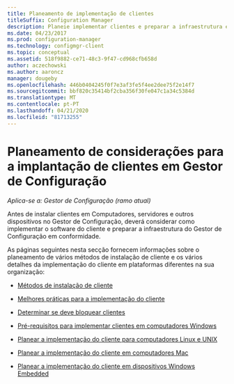```yaml
---
title: Planeamento de implementação de clientes
titleSuffix: Configuration Manager
description: Planeie implementar clientes e preparar a infraestrutura em 'Gestor de Configuração'.
ms.date: 04/23/2017
ms.prod: configuration-manager
ms.technology: configmgr-client
ms.topic: conceptual
ms.assetid: 518f9882-ce71-48c3-9f47-cd968cfb658d
author: aczechowski
ms.author: aaroncz
manager: dougeby
ms.openlocfilehash: 446b0404245f0f7e3af3fe5f4ee2dee75f2e14f7
ms.sourcegitcommit: bbf820c35414bf2cba356f30fe047c1a34c5384d
ms.translationtype: MT
ms.contentlocale: pt-PT
ms.lasthandoff: 04/21/2020
ms.locfileid: "81713255"
---
```

# <a name="planning-considerations-for-deploying-clients-in-configuration-manager"></a>Planeamento de considerações para a implantação de clientes em Gestor de Configuração

*Aplica-se a: Gestor de Configuração (ramo atual)*

Antes de instalar clientes em Computadores, servidores e outros dispositivos no Gestor de Configuração, deverá considerar como implementar o software do cliente e preparar a infraestrutura do Gestor de Configuração em conformidade.  

 As páginas seguintes nesta secção fornecem informações sobre o planeamento de vários métodos de instalação de cliente e os vários detalhes da implementação do cliente em plataformas diferentes na sua organização:  

-   [Métodos de instalação de cliente](../../../../core/clients/deploy/plan/client-installation-methods.md)  

-   [Melhores práticas para a implementação do cliente](../../../../core/clients/deploy/plan/best-practices-for-client-deployment.md)  

-   [Determinar se deve bloquear clientes](../../../../core/clients/deploy/plan/determine-whether-to-block-clients.md)  

-   [Pré-requisitos para implementar clientes em computadores Windows](../../../../core/clients/deploy/prerequisites-for-deploying-clients-to-windows-computers.md)  

-   [Planear a implementação do cliente para computadores Linux e UNIX](../../../../core/clients/deploy/plan/planning-for-client-deployment-to-linux-and-unix-computers.md)  

-   [Planear a implementação do cliente em computadores Mac](../../../../core/clients/deploy/plan/planning-for-client-deployment-to-mac-computers.md)  

-   [Planear a implementação do cliente em dispositivos Windows Embedded](../../../../core/clients/deploy/plan/planning-for-client-deployment-to-windows-embedded-devices.md)  
